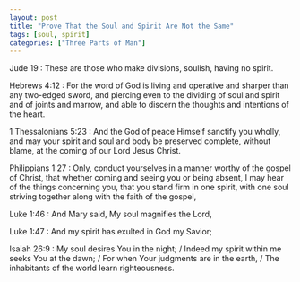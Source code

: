 ```yaml
---
layout: post
title: "Prove That the Soul and Spirit Are Not the Same"
tags: [soul, spirit]
categories: ["Three Parts of Man"]
---
```


Jude 19
: These are those who make divisions, soulish, having no spirit.

Hebrews 4:12
: For the word of God is living and operative and sharper than any two-edged sword, and piercing even to the dividing of soul and spirit and of joints and marrow, and able to discern the thoughts and intentions of the heart.

1 Thessalonians 5:23
: And the God of peace Himself sanctify you wholly, and may your spirit and soul and body be preserved complete, without blame, at the coming of our Lord Jesus Christ.

Philippians 1:27
: Only, conduct yourselves in a manner worthy of the gospel of Christ, that whether coming and seeing you or being absent, I may hear of the things concerning you, that you stand firm in one spirit, with one soul striving together along with the faith of the gospel,

Luke 1:46
: And Mary said, My soul magnifies the Lord,

Luke 1:47
: And my spirit has exulted in God my Savior;

Isaiah 26:9
: My soul desires You in the night; / Indeed my spirit within me seeks You at the dawn; / For when Your judgments are in the earth, / The inhabitants of the world learn righteousness.
